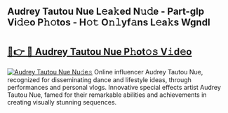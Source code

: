 ## Audrey Tautou Nue L𝚎a𝚔ed N𝚞𝚍e - Part-gIp Vi𝚍𝚎o P𝚑𝚘tos - H𝚘𝚝 O𝚗𝚕yf𝚊ns L𝚎a𝚔s WgndI

# <h2><a href="http://kfewow6.oniu.top/?m=Audrey+Tautou+Nue">🔗👉 🔴 Audrey Tautou Nue P𝚑ot𝚘𝚜 V𝚒d𝚎o</a></h2>

[![Audrey Tautou Nue Nu𝚍e𝚜](https://i.imgur.com/0qMVB7G.gif)](http://kfewow6.oniu.top/?m=Audrey+Tautou+Nue)
Online influencer Audrey Tautou Nue, recognized for disseminating dance and lifestyle ideas, through performances and personal vlogs. Innovative special effects artist Audrey Tautou Nue, famed for their remarkable abilities and achievements in creating visually stunning sequences.  
